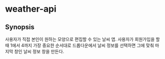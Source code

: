 # weather-api
## Synopsis
사용자가 직접 본인이 원하는 모양으로 편집할 수 있는 날씨 앱. 사용자가 회원가입을 할 때 1에서 4까지 가장 중요한 순서대로 드롭다운에서 날씨 정보를 선택하면 그에 맞춰 마지막 창인 날씨 정보 창을 만든다.

